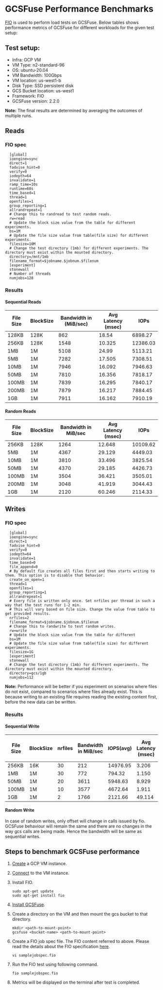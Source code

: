 # GCSFuse Performance Benchmarks

[FIO](https://fio.readthedocs.io/en/latest/) is used to perform load tests on
GCSFuse. Below tables shows performance metrics of GCSFuse for different
workloads for the given test setup:

## Test setup:

* Infra: GCP VM
* VM Type: n2-standard-96
* OS: ubuntu-20.04
* VM Bandwidth: 100Gbps
* VM location: us-west1-b
* Disk Type: SSD persistent disk
* GCS Bucket location: us-west1
* Framework: FIO
* GCSFuse version: 2.2.0

**Note:** The final results are determined by averaging the outcomes of
multiple runs.

## Reads

### FIO spec

  ```
    [global]
    ioengine=sync
    direct=1
    fadvise_hint=0
    verify=0
    iodepth=64
    invalidate=1
    ramp_time=10s
    runtime=60s
    time_based=1
    thread=1
    openfiles=1
    group_reporting=1
    allrandrepeat=1
    # Change this to randread to test random reads.
    rw=read  
    # Update the block size value from the table for different experiments.
    bs=1M  
    # Update the file size value from table(file size) for different experiments.
    filesize=10M  
    # Change the test directory (1mb) for different experiments. The directory must exist within the mounted directory.
    directory=/mnt/1mb  
    filename_format=$jobname.$jobnum.$filenum
    [experiment]
    stonewall
    # Number of threads
    numjobs=128 
```

### Results

#### Sequential Reads

| File Size | BlockSize | Bandwidth in (MiB/sec) | Avg Latency (msec) | IOPs     |
|-----------|-----------|------------------------|--------------------|----------|
| 128KB     | 128K      | 862                    | 18.54              | 6898.27  |
| 256KB     | 128K      | 1548                   | 10.325             | 12386.03 |
| 1MB       | 1M        | 5108                   | 24.99              | 5113.21  |
| 5MB       | 1M        | 7282                   | 17.505             | 7308.51  |
| 10MB      | 1M        | 7946                   | 16.092             | 7946.63  |
| 50MB      | 1M        | 7810                   | 16.356             | 7818.17  |
| 100MB     | 1M        | 7839                   | 16.295             | 7840.17  |
| 200MB     | 1M        | 7879                   | 16.217             | 7884.45  |
| 1GB       | 1M        | 7911                   | 16.162             | 7910.19  |

#### Random Reads

| File Size | BlockSize | Bandwidth in MiB/sec | Avg Latency (msec) | IOPs     |
|-----------|-----------|----------------------|--------------------|----------|
| 256KB     | 128K      | 1264                 | 12.648             | 10109.62 |
| 5MB       | 1M        | 4367                 | 29.129             | 4449.03  |
| 10MB      | 1M        | 3810                 | 33.496             | 3825.54  |
| 50MB      | 1M        | 4370                 | 29.185             | 4426.73  |
| 100MB     | 1M        | 3504                 | 36.421             | 3505.01  |
| 200MB     | 1M        | 3048                 | 41.919             | 3044.43  |
| 1GB       | 1M        | 2120                 | 60.246             | 2114.33  |

## Writes

### FIO spec

  ```
    [global]
    ioengine=sync
    direct=1
    fadvise_hint=0
    verify=0
    iodepth=64
    invalidate=1
    time_based=0
    file_append=0
    # By default fio creates all files first and then starts writing to them. This option is to disable that behavior. 
    create_on_open=1 
    thread=1
    openfiles=1
    group_reporting=1
    allrandrepeat=1
    # Every file is written only once. Set nrfiles per thread in such a way that the test runs for 1-2 min. 
    # This will vary based on file size. Change the value from table to get provided results.
    nrfiles=2
    filename_format=$jobname.$jobnum.$filenum
    # Change this to randwrite to test random writes.
    rw=write   
    # Update the block size value from the table for different 
    bs=1M
    # Update the file size value from table(file size) for different experiments.
    filesize=1G  
    [experiment]
    stonewall
    # Change the test directory (1mb) for different experiments. The directory must exist within the mounted directory.
    directory=gcs/1gb
    numjobs=112
 ```

**Note:** Performance will be better if you experiment on scenarios where files
do not exist,
compared to scenarios where files already exist. This is because writing to an
existing
file requires reading the existing content first, before the new data can be
written.

### Results

#### Sequential Write

| File Size | BlockSize | nrfiles | Bandwidth in MiB/sec | IOPS(avg) | Avg Latency (msec) | Network Send Traffic (GiB/s) |
|-----------|-----------|---------|----------------------|-----------|--------------------|------------------------------|
| 256KB     | 16K       | 30      | 212                  | 14976.95  | 3.206              | 0.027                        |
| 1MB       | 1M        | 30      | 772                  | 794.32    | 1.150              | 0.036                        |
| 50MB      | 1M        | 20      | 3611                 | 5948.63   | 8.929              | 1.33                         |
| 100MB     | 1M        | 10      | 3577                 | 4672.64   | 1.911              | 1.41                         |
| 1GB       | 1M        | 2       | 1766                 | 2121.66   | 49.114             | 1.77                         |

#### Random Write

In case of random writes, only offset will change in calls issued by fio.
GCSFuse behaviour will
remain the same and there are no changes in the way gcs calls are being made.
Hence the bandwidth will be same
as sequential writes.

## Steps to benchmark GCSFuse performance

1. [Create](https://cloud.google.com/compute/docs/instances/create-start-instance#publicimage)
   a GCP VM instance.
2. [Connect](https://cloud.google.com/compute/docs/instances/connecting-to-instance)
   to the VM instance.
3. Install FIO.

    ```
    sudo apt-get update
    sudo apt-get install fio
    ```

5. [Install GCSFuse](https://cloud.google.com/storage/docs/gcsfuse-install).
6. Create a directory on the VM and then mount the gcs bucket to that directory.

    ```
    mkdir <path-to-mount-point>
    gcsfuse <bucket-name> <path-to-mount-point>
    ```

7. Create a FIO job spec file.
   The FIO content referred to above. Please read the details about the FIO
   specification
   [here](https://fio.readthedocs.io/en/latest/).
    ```
    vi samplejobspec.fio
    ```

8. Run the FIO test using following command.

    ```
    fio samplejobspec.fio
    ```

9. Metrics will be displayed on the terminal after test is completed.